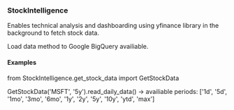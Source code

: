 ### StockIntelligence

Enables technical analysis and dashboarding using yfinance library in the background to fetch stock data.

Load data method to Google BigQuery availiable.

#### Examples
from StockIntelligence.get_stock_data import GetStockData

GetStockData('MSFT', '5y').read_daily_data()  -> availiable periods: ['1d', '5d', '1mo', '3mo', '6mo', '1y', '2y', '5y', '10y', 'ytd', 'max']
